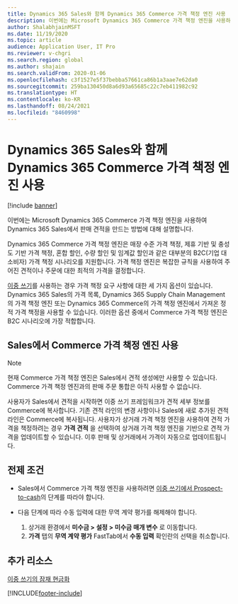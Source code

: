 ```yaml
---
title: Dynamics 365 Sales와 함께 Dynamics 365 Commerce 가격 책정 엔진 사용
description: 이번에는 Microsoft Dynamics 365 Commerce 가격 책정 엔진을 사용하여 Dynamics 365 Sales에서 판매 견적을 만드는 방법에 대해 설명합니다.
author: ShalabhjainMSFT
ms.date: 11/19/2020
ms.topic: article
audience: Application User, IT Pro
ms.reviewer: v-chgri
ms.search.region: global
ms.author: shajain
ms.search.validFrom: 2020-01-06
ms.openlocfilehash: c3f1527e5f37bebba57661ca86b1a3aae7e62da0
ms.sourcegitcommit: 259ba130450d8a6d93a65685c22c7eb411982c92
ms.translationtype: HT
ms.contentlocale: ko-KR
ms.lasthandoff: 08/24/2021
ms.locfileid: "8460998"
---
```

# <a name="use-the-dynamics-365-commerce-pricing-engine-with-dynamics-365-sales"></a>Dynamics 365 Sales와 함께 Dynamics 365 Commerce 가격 책정 엔진 사용

[!include [banner](../../includes/banner.md)]

이번에는 Microsoft Dynamics 365 Commerce 가격 책정 엔진을 사용하여 Dynamics 365 Sales에서 판매 견적을 만드는 방법에 대해 설명합니다.

Dynamics 365 Commerce 가격 책정 엔진은 매장 수준 가격 책정, 제휴 기반 및 충성도 기반 가격 책정, 혼합 할인, 수량 할인 및 임계값 할인과 같은 대부분의 B2C(기업 대 소비자) 가격 책정 시나리오를 지원합니다. 가격 책정 엔진은 복잡한 규칙을 사용하여 주어진 견적이나 주문에 대한 최적의 가격을 결정합니다.

[이중 쓰기](./dual-write-overview.md)를 사용하는 경우 가격 책정 요구 사항에 대한 세 가지 옵션이 있습니다. Dynamics 365 Sales의 가격 목록, Dynamics 365 Supply Chain Management의 가격 책정 엔진 또는 Dynamics 365 Commerce의 가격 책정 엔진에서 가져온 정적 가격 책정을 사용할 수 있습니다. 이러한 옵션 중에서 Commerce 가격 책정 엔진은 B2C 시나리오에 가장 적합합니다.

## <a name="use-the-commerce-pricing-engine-in-sales"></a>Sales에서 Commerce 가격 책정 엔진 사용

> [!NOTE]
> 현재 Commerce 가격 책정 엔진은 Sales에서 견적 생성에만 사용할 수 있습니다. Commerce 가격 책정 엔진과의 판매 주문 통합은 아직 사용할 수 없습니다.

사용자가 Sales에서 견적을 시작하면 이중 쓰기 프레임워크가 견적 세부 정보를 Commerce에 복사합니다. 기존 견적 라인의 변경 사항이나 Sales에 새로 추가된 견적 라인은 Commerce에 복사됩니다. 사용자가 상거래 가격 책정 엔진을 사용하여 견적 가격을 책정하려는 경우 **가격 견적** 을 선택하여 상거래 가격 책정 엔진을 기반으로 견적 가격을 업데이트할 수 있습니다. 이후 판매 및 상거래에서 가격이 자동으로 업데이트됩니다.

## <a name="prerequisites"></a>전제 조건

- Sales에서 Commerce 가격 책정 엔진을 사용하려면 [이중 쓰기에서 Prospect-to-cash](./dual-write-prospect-to-cash.md)의 단계를 따라야 합니다.
- 다음 단계에 따라 수동 입력에 대한 무역 계약 평가를 해제해야 합니다.

    1. 상거래 환경에서 **미수금 \> 설정 \> 미수금 매개 변수** 로 이동합니다.
    1. **가격** 탭의 **무역 계약 평가** FastTab에서 **수동 입력** 확인란의 선택을 취소합니다.

## <a name="additional-resources"></a>추가 리소스

[이중 쓰기의 잠재 현금화](./dual-write-prospect-to-cash.md)


[!INCLUDE[footer-include](../../../../includes/footer-banner.md)]